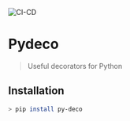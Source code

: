 ![CI-CD](https://github.com/quelhasu/pydeco/workflows/CI-CD/badge.svg)

# Pydeco
> Useful decorators for Python

## Installation
```sh
> pip install py-deco
```